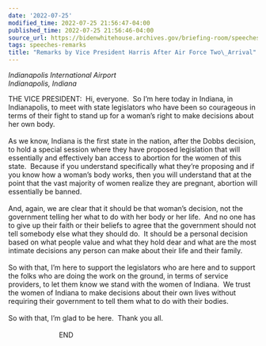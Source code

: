 ```yaml
---
date: '2022-07-25'
modified_time: 2022-07-25 21:56:47-04:00
published_time: 2022-07-25 21:56:46-04:00
source_url: https://bidenwhitehouse.archives.gov/briefing-room/speeches-remarks/2022/07/25/remarks-by-vice-president-harris-after-air-force-two-arrival-4/
tags: speeches-remarks
title: "Remarks by Vice President Harris After Air Force Two\_Arrival"
---
```

 
*Indianapolis International Airport  
*Indianapolis, Indiana**

THE VICE PRESIDENT:  Hi, everyone.  So I’m here today in Indiana, in
Indianapolis, to meet with state legislators who have been so courageous
in terms of their fight to stand up for a woman’s right to make
decisions about her own body.  
   
As we know, Indiana is the first state in the nation, after the Dobbs
decision, to hold a special session where they have proposed legislation
that will essentially and effectively ban access to abortion for the
women of this state.  Because if you understand specifically what
they’re proposing and if you know how a woman’s body works, then you
will understand that at the point that the vast majority of women
realize they are pregnant, abortion will essentially be banned.   
   
And, again, we are clear that it should be that woman’s decision, not
the government telling her what to do with her body or her life.  And no
one has to give up their faith or their beliefs to agree that the
government should not tell somebody else what they should do.  It should
be a personal decision based on what people value and what they hold
dear and what are the most intimate decisions any person can make about
their life and their family.  
   
So with that, I’m here to support the legislators who are here and to
support the folks who are doing the work on the ground, in terms of
service providers, to let them know we stand with the women of Indiana. 
We trust the women of Indiana to make decisions about their own lives
without requiring their government to tell them what to do with their
bodies.  
   
So with that, I’m glad to be here.  Thank you all.   
   
                          END  
  
